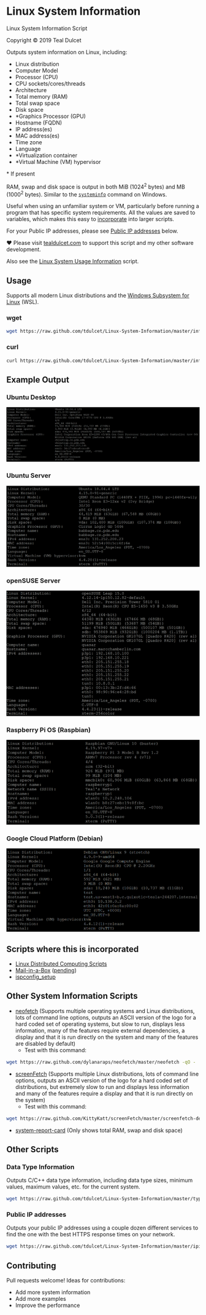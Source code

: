 # Linux System Information
Linux System Information Script

Copyright © 2019 Teal Dulcet

Outputs system information on Linux, including:

* Linux distribution
* Computer Model
* Processor (CPU)
* CPU sockets/cores/threads
* Architecture
* Total memory (RAM)
* Total swap space
* Disk space
* \*Graphics Processor (GPU)
* Hostname (FQDN)
* IP address(es)
* MAC address(es)
* Time zone
* Language
* \*Virtualization container
* \*Virtual Machine (VM) hypervisor

\* If present

RAM, swap and disk space is output in both MiB (1024<sup>2</sup> bytes) and MB (1000<sup>2</sup> bytes). Similar to the [`systeminfo`](https://en.wikipedia.org/wiki/Systeminfo.exe) command on Windows.

Useful when using an unfamiliar system or VM, particularly before running a program that has specific system requirements. All the values are saved to variables, which makes this easy to [incorporate](#scripts-where-this-is-incorporated) into larger scripts.

For your Public IP addresses, please see [Public IP addresses](#public-ip-addresses) below.

❤️ Please visit [tealdulcet.com](https://www.tealdulcet.com/) to support this script and my other software development.

Also see the [Linux System Usage Information](https://github.com/tdulcet/Linux-System-Information) script.

## Usage

Supports all modern Linux distributions and the [Windows Subsystem for Linux](https://en.wikipedia.org/wiki/Windows_Subsystem_for_Linux) (WSL).

### wget

```bash
wget https://raw.github.com/tdulcet/Linux-System-Information/master/info.sh -qO - | bash -s
```

### curl

```bash
curl https://raw.github.com/tdulcet/Linux-System-Information/master/info.sh | bash -s
```

## Example Output

### Ubuntu Desktop

![](images/Ubuntu%20Desktop.png)

### Ubuntu Server

![](images/Ubuntu%20Server.png)

### openSUSE Server

![](images/openSUSE%20Server.png)

### Raspberry Pi OS (Raspbian)

![](images/Raspberry%20Pi.png)

### Google Cloud Platform (Debian)

![](images/Google%20Cloud%20Platform.png)

## Scripts where this is incorporated

* [Linux Distributed Computing Scripts](https://github.com/tdulcet/Distributed-Computing-Scripts)
* [Mail-in-a-Box](https://github.com/mail-in-a-box/mailinabox) ([pending](https://github.com/mail-in-a-box/mailinabox/pull/1456))
* [ispconfig_setup](https://github.com/servisys/ispconfig_setup)

## Other System Information Scripts

* [neofetch](https://github.com/dylanaraps/neofetch) (Supports multiple operating systems and Linux distributions, lots of command line options, outputs an ASCII version of the logo for a hard coded set of operating systems, but slow to run, displays less information, many of the features require external dependencies, a display and that it is run directly on the system and many of the features are disabled by default)
	* Test with this command:
```bash
wget https://raw.github.com/dylanaraps/neofetch/master/neofetch -qO - | bash -s -- -v --no_config
```
* [screenFetch](https://github.com/KittyKatt/screenFetch) (Supports multiple Linux distributions, lots of command line options, outputs an ASCII version of the logo for a hard coded set of distributions, but extremely slow to run and displays less information and many of the features require a display and that it is run directly on the system)
	* Test with this command:
```bash
wget https://raw.github.com/KittyKatt/screenFetch/master/screenfetch-dev -qO - | bash -s -- -v
```
* [system-report-card](https://github.com/swelljoe/system-report-card) (Only shows total RAM, swap and disk space)

## Other Scripts

### Data Type Information

Outputs C/C++ data type information, including data type sizes, minimum values, maximum values, etc. for the current system.

```bash
wget https://raw.github.com/tdulcet/Linux-System-Information/master/typeinfo.sh -qO - | bash -s
```

### Public IP addresses

Outputs your public IP addresses using a couple dozen different services to find the one with the best HTTPS response times on your network.

```bash
wget https://raw.github.com/tdulcet/Linux-System-Information/master/ipinfo.sh -qO - | bash -s
```

## Contributing

Pull requests welcome! Ideas for contributions:

* Add more system information
* Add more examples
* Improve the performance
